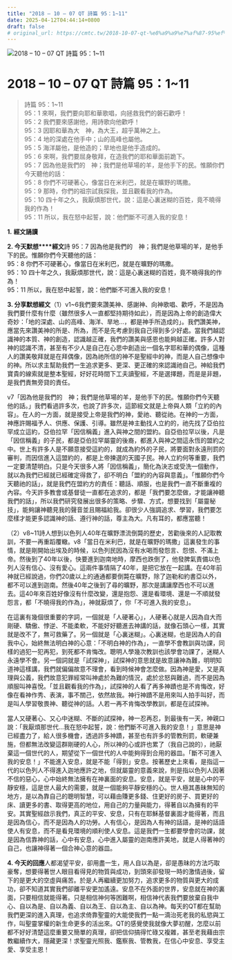 ```yaml
---
title: "2018 – 10 – 07 QT 詩篇 95：1~11"
date: 2025-04-12T04:44:14+0800
draft: false
# original_url: https://cmtc.tw/2018-10-07-qt-%e8%a9%a9%e7%af%87-95%ef%bc%9a111
---
```


![2018 – 10 – 07 QT 詩篇 95：1~11](/images/qt.jpg   "2018 – 10 – 07 QT 詩篇 95：1~11")

# 2018 – 10 – 07 QT 詩篇 95：1~11

> 詩篇 95：1~11  
> 95：1 來啊，我們要向耶和華歌唱，向拯救我們的磐石歡呼！  
> 95：2 我們要來感謝他，用詩歌向他歡呼！  
> 95：3 因耶和華為大　神，為大王，超乎萬神之上。  
> 95：4 地的深處在他手中；山的高峰也屬他。  
> 95：5 海洋屬他，是他造的；旱地也是他手造成的。  
> 95：6 來啊，我們要屈身敬拜，在造我們的耶和華面前跪下。  
> 95：7 因為他是我們的　神；我們是他草場的羊，是他手下的民。惟願你們今天聽他的話：  
> 95：8 你們不可硬著心，像當日在米利巴，就是在曠野的瑪撒。  
> 95：9 那時，你們的祖宗試我探我，並且觀看我的作為。  
> 95：10 四十年之久，我厭煩那世代，說：這是心裏迷糊的百姓，竟不曉得我的作為！  
> 95：11 所以，我在怒中起誓，說：他們斷不可進入我的安息！

**1.** **經文誦讀**

**2. 今天默想****經文**詩 95：7 因為他是我們的　神；我們是他草場的羊，是他手下的民。惟願你們今天聽他的話：  
95：8 你們不可硬著心，像當日在米利巴，就是在曠野的瑪撒。  
95：10 四十年之久，我厭煩那世代，說：這是心裏迷糊的百姓，竟不曉得我的作為！  
95：11 所以，我在怒中起誓，說：他們斷不可進入我的安息！

**3. 分享默想經文**（1）v1~6我們要來讚美神、感謝神、向神歌唱、歡呼，不是因為我們要什麼有什麼（雖然很多人一直都堅持期待如此），而是因為上帝的創造偉大奇妙：「地的深處、山的高峰、海洋、旱地…，都是神手所造成的」。我們讚美神，應當先來讚美神的所是、所為，而不是先考慮到我自己得到多少好處。當我們越認識神的本質、神的創造，認識越正確，我們的讚美與感恩也能夠越正確。許多人對神的認識不清，甚至有不少人是自己在心思中創造出一個名字耶和華的偶像，這種人的讚美敬拜就是在拜偶像，因為祂所信的神不是聖經中的神，而是人自己想像中的神。所以求主幫助我們一生追求更多、更深、更正確的來認識祂自己。神給我們寶貴的線索就是整本聖經，好好花時間下工夫讀聖經，不是選擇題，而是是非題，是我們責無旁貸的責任。

v7「因為他是我們的　神；我們是他草場的羊，是他手下的民。惟願你們今天聽他的話。」我們看過許多次，也說了許多次，這節經文就是上帝與人類「立約的內容」。在人的一方面，就是接受上帝是我們的神，愛祂、聽從祂。在神的一方面，神應許賜福予人、供應、保護、引導。雖然是神主動找人立約的，祂先找了亞伯拉罕成立這約，亞伯拉罕「因信稱義」進入與神之間的盟約。自亞伯拉罕以後，凡是「因信稱義」的子民，都是亞伯拉罕屬靈的後裔，都進入與神之間這永恆的盟約之中。世上有許多人是不願意接受這約的，就成為約外的子民，將要面對永遠刑罰的審判，而因信進入這盟約的，都是上帝揀選的天國子民。神人立約何等重要，我們一定要清楚明白。只是今天很多人將「因信稱義」，簡化為決志或受洗一個動作，就以為我們已經就已經確定得救了，卻不明白「盟約的內容與意義」。「惟願你們今天聽祂的話」，就是我們在盟約方的責任：聽話、順服，也是我們一直不斷重複的內容。今天許多教會或基督徒一直都在追求的，都是「我們要怎麼做，才能讓神聽我們的話」，所以我們研究發展出很多的策略、步驟、方式，想要找到「屬靈秘技」，能夠讓神聽見我的聲音並且賜福給我。卻很少人強調追求、學習，我們要怎麼樣才能更多認識神的話、遵行神的話，尊主為大。凡有耳的，都應當聽！

（2）v8~11詩人想到以色列人40年在曠野漂流倒斃的歷史，苦勸後來的人記取教訓，不要一再重蹈覆轍。v8「當日在米利巴，就是在曠野的瑪撒」這裏發生的事情，就是剛開始出埃及的時候，以色列民因為沒有水喝而發怨言、怨恨、不滿上帝。然後到了40年以後，快要進到迦南地時，摩西也跌倒了，他發脾氣責備以色列人沒有信心、沒有愛心。這兩件事情隔了40年，是把它放在一起講。在40年前神就已經說過，你們20歲以上的通通都要倒斃在曠野，除了迦勒和約書亞以外，都不可以進到迦南。然後40年之後到了尋的曠野，那次是講讓摩西也不可以進去。這40年來百姓好像沒有什麼改變，還是抱怨、還是看環境、還是一不順就發怨言，都「不曉得我的作為」，神就厭煩了，你「不可進入我的安息」。

在這裏有幾個很重要的字詞，一個就是「人硬著心」，人硬著心就是人因為自大而剛硬、驕傲、悖逆、不能柔軟，不能好好聽進去神講的話，就像石頭心一樣，其實就是改不了，無可救藥了。另一個就是「心裏迷糊」。心裏迷糊，也是因為人的自我中心，始終無法明白神的心意：「不明白神的作為」，一直學不會教訓與功課，同樣的過犯一犯再犯，到死都不肯悔改。聰明人學幾次教訓也該學會功課了，迷糊人永遠學不會。另一個詞就是「試探神」，試探神的意思就是故意讓神為難，明明知道神這樣講，我們就偏偏故意不理會，看到時候神會怎麼做。因為神是愛，又是真理與公義，我們故意犯罪經常叫神處於為難的情況，處於忿怒與難過，而不是因為順服叫神喜悅。「並且觀看我的作為」，試探神的人看了再多神蹟也是不肯悔改，好像在看神作秀、表演，事不關己，依然故我。神行神蹟不是用來叫人拍手叫好，而是叫人學習敬畏神、聽從神的話。人若一再不肯悔改學教訓，都是在試探神。

當人又硬著心、又心中迷糊、不斷的試探神，神一忍再忍，到最後有一天，神親口說：「我厭煩那世代…我在怒中起誓，說：他們斷不可進入我的安息！」意思是神已經盡力了，給人很多機會，透過許多神蹟，甚至也有許多的管教刑罰，軟硬兼施，但都無法改變這群剛硬的人心，所以神的心或許也累了（我自己說的），祂厭棄這一個世代的人，期望從下一個世代的人中能夠得到合用的器皿。「斷不可進入我的安息！」不能進入安息，就是不能「得到」安息。按著歷史上來看，是指這一代的以色列人不得進入迦地應許之地，但就屬靈的意義來說，則是指以色列人因著不信的惡心，心中始終無法擁有在神裏面的安息。安息，就是平安，就是心中的平靜安穩，這是世人最大的需要，就是一個能夠平靜安穩的心。世人極其愚昧無知的地方，是以為靠自己的聰明智慧，可以藉由賺更多錢、住更好的房子、買更好的床、讀更多的書、取得更高的地位，用自己的力量與能力，得著自以為擁有的平安。其實聖經啟示我們，真正的平安、安息，只有在耶穌基督裏面才能得著，而且是因為信心，而不是因為人的功勞。人有信心，是因為人有神的話語，是神的話語使人有安息，而不是看見環境的順利使人安息。這是我們一生都要學會的功課，就是因為信靠神的話，心中有安息，心中進入屬靈的迦南應許美地，就是人得著神的自己，也讓神得著一個合神心意的器皿。

**4. 今天的回應**人都渴望平安，卻用盡一生，用人自以為是，卻是愚昧的方法巧取豪奪，想要得著世人眼目看得見的物質與成功，到頭來卻發現一時的激情過後，留下的是更大的空虛與痛苦。於是人再繼續更加努力，追求更多的物質與更大的成功，卻不知道其實我們卻離平安更加遙遠。安息不在外面的世界，安息就在神的裏面，只要相信就能得著。只是相信神何等困難啊，相信神代表我們要放棄自我中心、自以為是、自以為義、自以為王、自以為主、自以為神。每天的QT都在幫助我們更深的進入真理，也追求倚靠聖靈的大能使我們一點一滴治死老我的私慾與工作，叫聖靈掌權的新生命更多的活出來。QT的感覺使我就像大夢初醒，怎麼以前都不好好清楚這麼重要又簡單的真理，卻把信仰搞得忙碌又複雜，甚至老我藉由宗教繼續作大，隱藏更深！求聖靈光照我、鑑察我、管教我，在信心中安息、享受主愛、享受主恩！